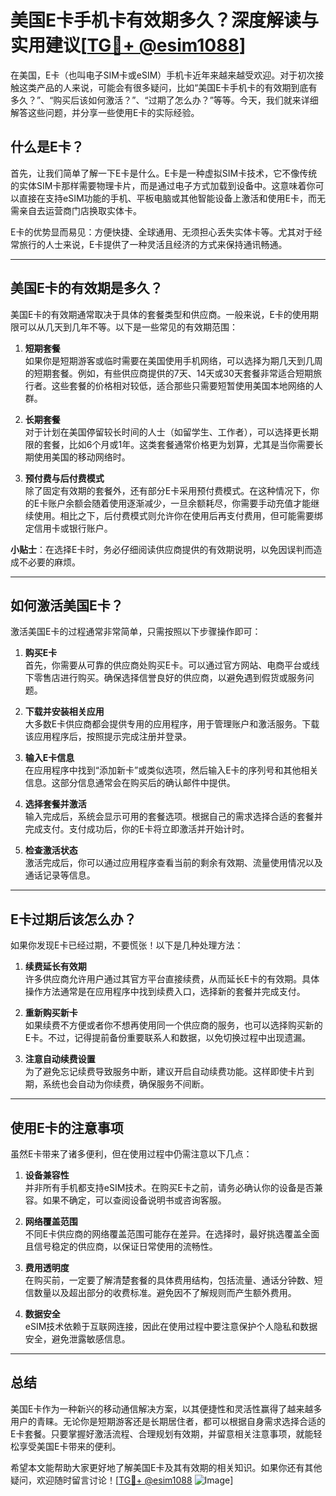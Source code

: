 # 美国E卡手机卡有效期多久？深度解读与实用建议[[TG💪+ @esim1088](https://t.me/s/esim1088)]

在美国，E卡（也叫电子SIM卡或eSIM）手机卡近年来越来越受欢迎。对于初次接触这类产品的人来说，可能会有很多疑问，比如“美国E卡手机卡的有效期到底有多久？”、“购买后该如何激活？”、“过期了怎么办？”等等。今天，我们就来详细解答这些问题，并分享一些使用E卡的实际经验。

## 什么是E卡？

首先，让我们简单了解一下E卡是什么。E卡是一种虚拟SIM卡技术，它不像传统的实体SIM卡那样需要物理卡片，而是通过电子方式加载到设备中。这意味着你可以直接在支持eSIM功能的手机、平板电脑或其他智能设备上激活和使用E卡，而无需亲自去运营商门店换取实体卡。

E卡的优势显而易见：方便快捷、全球通用、无须担心丢失实体卡等。尤其对于经常旅行的人士来说，E卡提供了一种灵活且经济的方式来保持通讯畅通。

---

## 美国E卡的有效期是多久？

美国E卡的有效期通常取决于具体的套餐类型和供应商。一般来说，E卡的使用期限可以从几天到几年不等。以下是一些常见的有效期范围：

1. **短期套餐**  
   如果你是短期游客或临时需要在美国使用手机网络，可以选择为期几天到几周的短期套餐。例如，有些供应商提供的7天、14天或30天套餐非常适合短期旅行者。这些套餐的价格相对较低，适合那些只需要短暂使用美国本地网络的人群。

2. **长期套餐**  
   对于计划在美国停留较长时间的人士（如留学生、工作者），可以选择更长期限的套餐，比如6个月或1年。这类套餐通常价格更为划算，尤其是当你需要长期使用美国的移动网络时。

3. **预付费与后付费模式**  
   除了固定有效期的套餐外，还有部分E卡采用预付费模式。在这种情况下，你的E卡账户余额会随着使用逐渐减少，一旦余额耗尽，你需要手动充值才能继续使用。相比之下，后付费模式则允许你在使用后再支付费用，但可能需要绑定信用卡或银行账户。

**小贴士**：在选择E卡时，务必仔细阅读供应商提供的有效期说明，以免因误判而造成不必要的麻烦。

---

## 如何激活美国E卡？

激活美国E卡的过程通常非常简单，只需按照以下步骤操作即可：

1. **购买E卡**  
   首先，你需要从可靠的供应商处购买E卡。可以通过官方网站、电商平台或线下零售店进行购买。确保选择信誉良好的供应商，以避免遇到假货或服务问题。

2. **下载并安装相关应用**  
   大多数E卡供应商都会提供专用的应用程序，用于管理账户和激活服务。下载该应用程序后，按照提示完成注册并登录。

3. **输入E卡信息**  
   在应用程序中找到“添加新卡”或类似选项，然后输入E卡的序列号和其他相关信息。这部分信息通常会在购买后的确认邮件中提供。

4. **选择套餐并激活**  
   输入完成后，系统会显示可用的套餐选项。根据自己的需求选择合适的套餐并完成支付。支付成功后，你的E卡将立即激活并开始计时。

5. **检查激活状态**  
   激活完成后，你可以通过应用程序查看当前的剩余有效期、流量使用情况以及通话记录等信息。

---

## E卡过期后该怎么办？

如果你发现E卡已经过期，不要慌张！以下是几种处理方法：

1. **续费延长有效期**  
   许多供应商允许用户通过其官方平台直接续费，从而延长E卡的有效期。具体操作方法通常是在应用程序中找到续费入口，选择新的套餐并完成支付。

2. **重新购买新卡**  
   如果续费不方便或者你不想再使用同一个供应商的服务，也可以选择购买新的E卡。不过，记得提前备份重要联系人和数据，以免切换过程中出现遗漏。

3. **注意自动续费设置**  
   为了避免忘记续费导致服务中断，建议开启自动续费功能。这样即使卡片到期，系统也会自动为你续费，确保服务不间断。

---

## 使用E卡的注意事项

虽然E卡带来了诸多便利，但在使用过程中仍需注意以下几点：

1. **设备兼容性**  
   并非所有手机都支持eSIM技术。在购买E卡之前，请务必确认你的设备是否兼容。如果不确定，可以查阅设备说明书或咨询客服。

2. **网络覆盖范围**  
   不同E卡供应商的网络覆盖范围可能存在差异。在选择时，最好挑选覆盖全面且信号稳定的供应商，以保证日常使用的流畅性。

3. **费用透明度**  
   在购买前，一定要了解清楚套餐的具体费用结构，包括流量、通话分钟数、短信数量以及超出部分的收费标准。避免因不了解规则而产生额外费用。

4. **数据安全**  
   eSIM技术依赖于互联网连接，因此在使用过程中要注意保护个人隐私和数据安全，避免泄露敏感信息。

---

## 总结

美国E卡作为一种新兴的移动通信解决方案，以其便捷性和灵活性赢得了越来越多用户的青睐。无论你是短期游客还是长期居住者，都可以根据自身需求选择合适的E卡套餐。只要掌握好激活流程、合理规划有效期，并留意相关注意事项，就能轻松享受美国E卡带来的便利。

希望本文能帮助大家更好地了解美国E卡及其有效期的相关知识。如果你还有其他疑问，欢迎随时留言讨论！[[TG💪+ @esim1088](https://t.me/s/esim1088) ![Image](https://i.postimg.cc/4NQfJmqS/Snipaste-2025-05-13-00-14-12.png)]